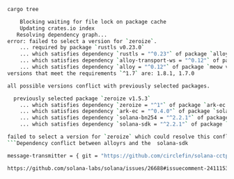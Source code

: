 ```bash
cargo tree                                                                                                                                                                              ─╯

    Blocking waiting for file lock on package cache
    Updating crates.io index
   Resolving dependency graph...
error: failed to select a version for `zeroize`.
    ... required by package `rustls v0.23.0`
    ... which satisfies dependency `rustls = "^0.23"` of package `alloy-transport-ws v0.12.6`
    ... which satisfies dependency `alloy-transport-ws = "^0.12"` of package `alloy v0.12.0`
    ... which satisfies dependency `alloy = "^0.12"` of package `meow v0.1.0 (rust_projects/meow)`
versions that meet the requirements `^1.7` are: 1.8.1, 1.7.0

all possible versions conflict with previously selected packages.

  previously selected package `zeroize v1.5.3`
    ... which satisfies dependency `zeroize = "^1"` of package `ark-ec v0.4.2`
    ... which satisfies dependency `ark-ec = "^0.4.0"` of package `solana-bn254 v2.2.1`
    ... which satisfies dependency `solana-bn254 = "^2.2.1"` of package `solana-sdk v2.2.1`
    ... which satisfies dependency `solana-sdk = "^2.2.1"` of package `meow v0.1.0 (rust_projects/meow)`

failed to select a version for `zeroize` which could resolve this conflict
```Dependency conflict between alloyrs and the  solana-sdk 

message-transmitter = { git = "https://github.com/circlefin/solana-cctp-contracts", rev = "4477f889732209dfc9a08b3aeaeb9203a324055c", package = "message-transmitter" }

https://github.com/solana-labs/solana/issues/26688#issuecomment-2411153994